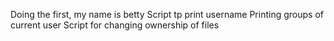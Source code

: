 Doing the first, my name is betty
Script tp print username
Printing groups of current user
Script for changing ownership of files
